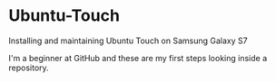 # Ubuntu-Touch
Installing and maintaining Ubuntu Touch on Samsung Galaxy S7

I'm a beginner at GitHub and these are my first steps looking inside a repository.
